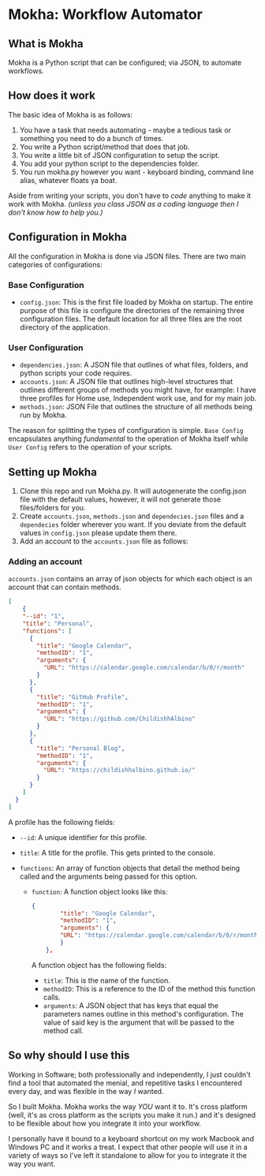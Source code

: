# Mokha: Workflow Automator

## What is Mokha

Mokha is a Python script that can be configured; via JSON, to automate workflows.

## How does it work

The basic idea of Mokha is as follows:

1. You have a task that needs automating - maybe a tedious task or something you need to do a bunch of times.
2. You write a Python script/method that does that job.
3. You write a little bit of JSON configuration to setup the script.
4. You add your python script to the dependencies folder.
5. You run mokha.py however you want - keyboard binding, command line alias, whatever floats ya boat.

Aside from writing your scripts, you don't have to _code_ anything to make it work with Mokha. _(unless you class JSON as a coding language then I don't know how to help you.)_

## Configuration in Mokha

All the configuration in Mokha is done via JSON files. There are two main categories of configurations:

### Base Configuration

- `config.json`: This is the first file loaded by Mokha on startup. The entire purpose of this file is configure the directories of the remaining three configuration files. The default location for all three files are the root directory of the application.

### User Configuration

- `dependencies.json`: A JSON file that outlines of what files, folders, and python scripts your code requires.
- `accounts.json`: A JSON file that outlines high-level structures that outlines different groups of methods you might have, for example: I have three profiles for Home use, Independent work use, and for my main job.
- `methods.json`: JSON File that outlines the structure of all methods being run by Mokha.

The reason for splitting the types of configuration is simple. `Base Config` encapsulates anything _fundamental_ to the operation of Mokha itself while `User Config` refers to the operation of your scripts.

## Setting up Mokha

1. Clone this repo and run Mokha.py. It will autogenerate the config.json file with the default values, however, it will not generate those files/folders for you.
2. Create `accounts.json`, `methods.json` and `dependecies.json` files and a `dependecies` folder wherever you want. If you deviate from the default values in `config.json` please update them there.
3. Add an account to the `accounts.json` file as follows:

### Adding an account

`accounts.json` contains an array of json objects for which each object is an account that can contain methods.

```JSON
[
    {
    "--id": "1",
    "title": "Personal",
    "functions": [
      {
        "title": "Google Calendar",
        "methodID": "1",
        "arguments": {
          "URL": "https://calendar.google.com/calendar/b/0/r/month"
        }
      },
      {
        "title": "GitHub Profile",
        "methodID": "1",
        "arguments": {
          "URL": "https://github.com/ChildishhAlbino"
        }
      },
      {
        "title": "Personal Blog",
        "methodID": "1",
        "arguments": {
          "URL": "https://childishhalbino.github.io/"
        }
      }
    ]
  }
]
```

A profile has the following fields:

- `--id`: A unique identifier for this profile.
- `title`: A title for the profile. This gets printed to the console.
- `functions`: An array of function objects that detail the method being called and the arguments being passed for this option.

  - `function`: A function object looks like this:

    ```JSON
    {
            "title": "Google Calendar",
            "methodID": "1",
            "arguments": {
            "URL": "https://calendar.google.com/calendar/b/0/r/month"
            }
        },
    ```

    A function object has the following fields:

    - `title`: This is the name of the function.
    - `methodID`: This is a reference to the ID of the method this function calls.
    - `arguments`: A JSON object that has keys that equal the parameters names outline in this method's configuration. The value of said key is the argument that will be passed to the method call.

## So why should I use this

Working in Software; both professionally and independently, I just couldn't find a tool that automated the menial, and repetitive tasks I encountered every day, and was flexible in the way _I_ wanted.

So I built Mokha. Mokha works the way _YOU_ want it to. It's cross platform (well, it's as cross platform as the scripts you make it run.) and it's designed to be flexible about how you integrate it into your workflow.

I personally have it bound to a keyboard shortcut on my work Macbook and Windows PC and it works a treat. I expect that other people will use it in a variety of ways so I've left it standalone to allow for you to integrate it the way you want.
